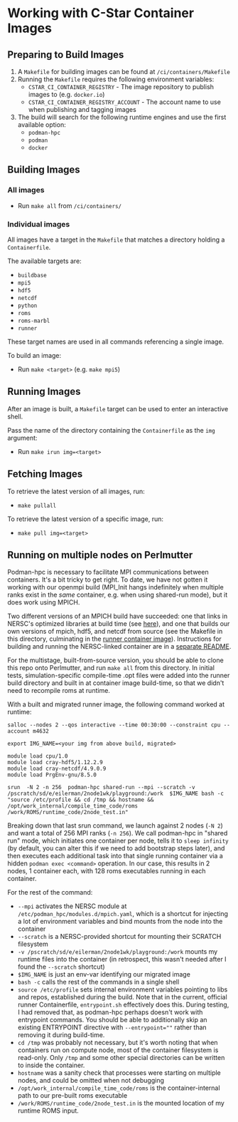 # Working with C-Star Container Images

## Preparing to Build Images

1. A `Makefile` for building images can be found at `/ci/containers/Makefile`
2. Running the `Makefile` requires the following environment variables:
    - `CSTAR_CI_CONTAINER_REGISTRY` - The image repository to publish images to (e.g. `docker.io`)
    - `CSTAR_CI_CONTAINER_REGISTRY_ACCOUNT` - The account name to use when publishing and tagging images
3. The build will search for the following runtime engines and use the first available option:
    - `podman-hpc`
    - `podman`
    - `docker`

## Building Images

### All images

- Run `make all` from `/ci/containers/`

### Individual images

All images have a target in the `Makefile` that matches a directory holding a `Containerfile`.

The available targets are:

- `buildbase`
- `mpi5`
- `hdf5`
- `netcdf`
- `python`
- `roms`
- `roms-marbl`
- `runner`

These target names are used in all commands referencing a single image.

To build an image:

- Run `make <target>` (e.g. `make mpi5`)

## Running Images

After an image is built, a `Makefile` target can be used to enter an interactive shell.

Pass the name of the directory containing the `Containerfile` as the `img` argument:

- Run `make irun img=<target>`

## Fetching Images

To retrieve the latest version of all images, run:

- `make pullall`

To retrieve the latest version of a specific image, run:

- `make pull img=<target>`

## Running on multiple nodes on Perlmutter

Podman-hpc is necessary to facilitate MPI communications between containers. It's a bit tricky to get right. To date, we have not gotten it working with our openmpi build (MPI_Init hangs indefinitely when multiple ranks exist in the _same_ container, e.g. when using shared-run mode), but it does work using MPICH.

Two different versions of an MPICH build have succeeded: one that links in NERSC's optimized libraries at build time (see [here](ci/containers/all_w_nersc_libs)), and one that builds our own versions of mpich, hdf5, and netcdf from source (see the Makefile in this directory, culminating in the [runner container image](ci/containers/runner)). Instructions for building and running the NERSC-linked container are in a [separate README](ci/containers/all_w_nersc_libs/README.md).

For the multistage, built-from-source version, you should be able to clone this repo onto Perlmutter, and run `make all` from this directory. In initial tests, simulation-specific compile-time .opt files were added into the runner build directory and built in at container image build-time, so that we didn't need to recompile roms at runtime. 

With a built and migrated runner image, the following command worked at runtime:

```commandline
salloc --nodes 2 --qos interactive --time 00:30:00 --constraint cpu --account m4632

export IMG_NAME=<your img from above build, migrated>

module load cpu/1.0
module load cray-hdf5/1.12.2.9
module load cray-netcdf/4.9.0.9
module load PrgEnv-gnu/8.5.0

srun  -N 2 -n 256  podman-hpc shared-run --mpi --scratch -v /pscratch/sd/e/eilerman/2node1wk/playground:/work  $IMG_NAME bash -c "source /etc/profile && cd /tmp && hostname && /opt/work_internal/compile_time_code/roms /work/ROMS/runtime_code/2node_test.in"
```

Breaking down that last srun command, we launch against 2 nodes (`-N 2`) and want a total of 256 MPI ranks (`-n 256`). We call podman-hpc in "shared run" mode, which initiates one container per node, tells it to `sleep infinity` (by default, you can alter this if we need to add bootstrap steps later), and then executes each additional task into that single running container via a hidden `podman exec <command>` operation. In our case, this results in 2 nodes, 1 container each, with 128 roms executables running in each container.

For the rest of the command:
* `--mpi` activates the NERSC module at `/etc/podman_hpc/modules.d/mpich.yaml`, which is a shortcut for injecting a lot of environment variables and bind mounts from the node into the container
* `--scratch` is a NERSC-provided shortcut for mounting their SCRATCH filesystem
* `-v /pscratch/sd/e/eilerman/2node1wk/playground:/work` mounts my runtime files into the container (in retrospect, this wasn't needed after I found the `--scratch` shortcut)
* `$IMG_NAME` is just an env-var identifying our migrated image
* `bash -c` calls the rest of the commands in a single shell
* `source /etc/profile` sets internal environment variables pointing to libs and repos, established during the build. Note that in the current, official runner Containerfile, `entrypoint.sh` effectively does this. During testing, I had removed that, as podman-hpc perhaps doesn't work with entrypoint commands. You should be able to additionally skip an existing ENTRYPOINT directive with `--entrypoint=""` rather than removing it during build-time.
* `cd /tmp` was probably not necessary, but it's worth noting that when containers run on compute node, most of the container filesystem is read-only. Only `/tmp` and some other special directories can be written to inside the container.
* `hostname` was a sanity check that processes were starting on multiple nodes, and could be omitted when not debugging
* `/opt/work_internal/compile_time_code/roms` is the container-internal path to our pre-built roms executable
* `/work/ROMS/runtime_code/2node_test.in` is the mounted location of my runtime ROMS input.